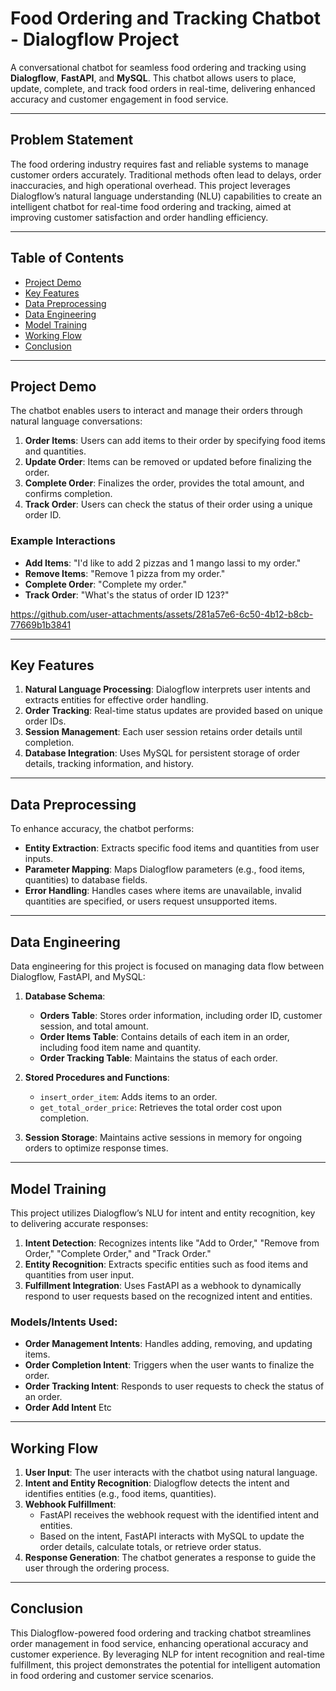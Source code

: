 
# Food Ordering and Tracking Chatbot - Dialogflow Project

A conversational chatbot for seamless food ordering and tracking using **Dialogflow**, **FastAPI**, and **MySQL**. This chatbot allows users to place, update, complete, and track food orders in real-time, delivering enhanced accuracy and customer engagement in food service.

---

## Problem Statement

The food ordering industry requires fast and reliable systems to manage customer orders accurately. Traditional methods often lead to delays, order inaccuracies, and high operational overhead. This project leverages Dialogflow’s natural language understanding (NLU) capabilities to create an intelligent chatbot for real-time food ordering and tracking, aimed at improving customer satisfaction and order handling efficiency.

---

## Table of Contents

- [Project Demo](#project-demo)
- [Key Features](#key-features)
- [Data Preprocessing](#data-preprocessing)
- [Data Engineering](#data-engineering)
- [Model Training](#model-training)
- [Working Flow](#working-flow)
- [Conclusion](#conclusion)

---

## Project Demo

The chatbot enables users to interact and manage their orders through natural language conversations:
1. **Order Items**: Users can add items to their order by specifying food items and quantities.
2. **Update Order**: Items can be removed or updated before finalizing the order.
3. **Complete Order**: Finalizes the order, provides the total amount, and confirms completion.
4. **Track Order**: Users can check the status of their order using a unique order ID.

### Example Interactions

- **Add Items**: "I'd like to add 2 pizzas and 1 mango lassi to my order."
- **Remove Items**: "Remove 1 pizza from my order."
- **Complete Order**: "Complete my order."
- **Track Order**: "What's the status of order ID 123?"

https://github.com/user-attachments/assets/281a57e6-6c50-4b12-b8cb-77669b1b3841



---

## Key Features

1. **Natural Language Processing**: Dialogflow interprets user intents and extracts entities for effective order handling.
2. **Order Tracking**: Real-time status updates are provided based on unique order IDs.
3. **Session Management**: Each user session retains order details until completion.
4. **Database Integration**: Uses MySQL for persistent storage of order details, tracking information, and history.

---

## Data Preprocessing

To enhance accuracy, the chatbot performs:
- **Entity Extraction**: Extracts specific food items and quantities from user inputs.
- **Parameter Mapping**: Maps Dialogflow parameters (e.g., food items, quantities) to database fields.
- **Error Handling**: Handles cases where items are unavailable, invalid quantities are specified, or users request unsupported items.

---

## Data Engineering

Data engineering for this project is focused on managing data flow between Dialogflow, FastAPI, and MySQL:
1. **Database Schema**:
   - **Orders Table**: Stores order information, including order ID, customer session, and total amount.
   - **Order Items Table**: Contains details of each item in an order, including food item name and quantity.
   - **Order Tracking Table**: Maintains the status of each order.

2. **Stored Procedures and Functions**:
   - `insert_order_item`: Adds items to an order.
   - `get_total_order_price`: Retrieves the total order cost upon completion.
3. **Session Storage**: Maintains active sessions in memory for ongoing orders to optimize response times.

---

## Model Training

This project utilizes Dialogflow’s NLU for intent and entity recognition, key to delivering accurate responses:
1. **Intent Detection**: Recognizes intents like "Add to Order," "Remove from Order," "Complete Order," and "Track Order."
2. **Entity Recognition**: Extracts specific entities such as food items and quantities from user input.
3. **Fulfillment Integration**: Uses FastAPI as a webhook to dynamically respond to user requests based on the recognized intent and entities.

### Models/Intents Used:
- **Order Management Intents**: Handles adding, removing, and updating items.
- **Order Completion Intent**: Triggers when the user wants to finalize the order.
- **Order Tracking Intent**: Responds to user requests to check the status of an order.
- **Order Add Intent** Etc

---

## Working Flow

1. **User Input**: The user interacts with the chatbot using natural language.
2. **Intent and Entity Recognition**: Dialogflow detects the intent and identifies entities (e.g., food items, quantities).
3. **Webhook Fulfillment**:
   - FastAPI receives the webhook request with the identified intent and entities.
   - Based on the intent, FastAPI interacts with MySQL to update the order details, calculate totals, or retrieve order status.
4. **Response Generation**: The chatbot generates a response to guide the user through the ordering process.

---

## Conclusion

This Dialogflow-powered food ordering and tracking chatbot streamlines order management in food service, enhancing operational accuracy and customer experience. By leveraging NLP for intent recognition and real-time fulfillment, this project demonstrates the potential for intelligent automation in food ordering and customer service scenarios.
